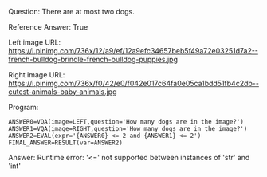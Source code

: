 Question: There are at most two dogs.

Reference Answer: True

Left image URL: https://i.pinimg.com/736x/12/a9/ef/12a9efc34657beb5f49a72e03251d7a2--french-bulldog-brindle-french-bulldog-puppies.jpg

Right image URL: https://i.pinimg.com/736x/f0/42/e0/f042e017c64fa0e05ca1bdd51fb4c2db--cutest-animals-baby-animals.jpg

Program:

```
ANSWER0=VQA(image=LEFT,question='How many dogs are in the image?')
ANSWER1=VQA(image=RIGHT,question='How many dogs are in the image?')
ANSWER2=EVAL(expr='{ANSWER0} <= 2 and {ANSWER1} <= 2')
FINAL_ANSWER=RESULT(var=ANSWER2)
```
Answer: Runtime error: '<=' not supported between instances of 'str' and 'int'

